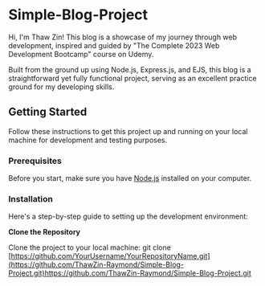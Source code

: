 # Simple-Blog-Project

Hi, I'm Thaw Zin! This blog is a showcase of my journey through web development, inspired and guided by "The Complete 2023 Web Development Bootcamp" course on Udemy.

Built from the ground up using Node.js, Express.js, and EJS, this blog is a straightforward yet fully functional project, serving as an excellent practice ground for my developing skills.

## Getting Started

Follow these instructions to get this project up and running on your local machine for development and testing purposes.

### Prerequisites

Before you start, make sure you have [Node.js](https://nodejs.org/en/) installed on your computer.

### Installation

Here's a step-by-step guide to setting up the development environment:

**Clone the Repository**
   
Clone the project to your local machine:
git clone [https://github.com/YourUsername/YourRepositoryName.git](https://github.com/ThawZin-Raymond/Simple-Blog-Project.git)https://github.com/ThawZin-Raymond/Simple-Blog-Project.git
